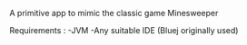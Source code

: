 A primitive app to mimic the classic game Minesweeper

Requirements :
-JVM
-Any suitable IDE (Bluej originally used)
